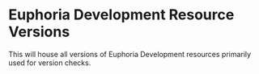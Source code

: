 # Euphoria Development Resource Versions

This will house all versions of Euphoria Development resources primarily used for version checks.